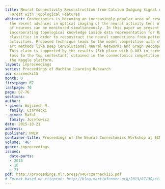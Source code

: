 ```yaml
---
title: Neural Connectivity Reconstruction from Calcium Imaging Signal using Random
  Forest with Topological Features
abstract: Connectomics is becoming an increasingly popular area of research. With
  the recent advances in optical imaging of the neural activity tens of thousands
  of neurons can be monitored simultaneously. In this paper we present a method of
  incorporating topological knowledge inside data representation for Random Forest
  classifier in order to reconstruct the neural connections from patterns of their
  activities. Proposed technique leads to the model competitive with state-of-the
  art methods like Deep Convolutional Neural Networks and Graph Decomposition techniques.
  This claim is supported by the results (5th place with 0.003 in terms of AUC ROC
  loss to the top contestant) obtained in the connectomics competition organized on
  the Kaggle platform.
layout: inproceedings
series: Proceedings of Machine Learning Research
id: czarnecki15
month: 0
firstpage: 67
lastpage: 76
page: 67-76
sections: 
author:
- given: Wojciech M.
  family: Czarnecki
- given: Rafal
  family: Jozefowicz
date: 2015-10-21
address: 
publisher: PMLR
container-title: Proceedings of the Neural Connectomics Workshop at ECML 2014
volume: '46'
genre: inproceedings
issued:
  date-parts:
  - 2015
  - 10
  - 21
pdf: http://proceedings.mlr.press/v46/czarnecki15.pdf
# Format based on citeproc: http://blog.martinfenner.org/2013/07/30/citeproc-yaml-for-bibliographies/
---
```

